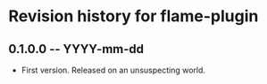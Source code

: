 # Revision history for flame-plugin

## 0.1.0.0 -- YYYY-mm-dd

* First version. Released on an unsuspecting world.
